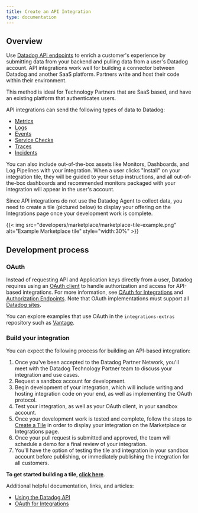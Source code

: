 ```yaml
---
title: Create an API Integration
type: documentation
---
```


## Overview

Use [Datadog API endpoints][1] to enrich a customer's experience by submitting data from your backend and pulling data from a user's Datadog account. API integrations work well for building a connector between Datadog and another SaaS platform. Partners write and host their code within their environment.

This method is ideal for Technology Partners that are SaaS based, and have an existing platform that authenticates users.

API integrations can send the following types of data to Datadog:

- [Metrics][2]
- [Logs][3]
- [Events][4]
- [Service Checks][5]
- [Traces][6]
- [Incidents][7]

You can also include out-of-the-box assets like Monitors, Dashboards, and Log Pipelines with your integration. When a user clicks "Install" on your integration tile, they will be guided to your setup instructions, and all out-of-the-box dashboards and recommended monitors packaged with your integration will appear in the user's account.

Since API integrations do not use the Datadog Agent to collect data, you need to create a tile (pictured below) to display your offering on the Integrations page once your development work is complete.

{{< img src="developers/marketplace/marketplace-tile-example.png" alt="Example Marketplace tile" style="width:30%" >}}

## Development process

### OAuth
Instead of requesting API and Application keys directly from a user, Datadog requires using an [OAuth client][14] to handle authorization and access for API-based integrations. For more information, see [OAuth for Integrations][15] and [Authorization Endpoints][16]. Note that OAuth implementations must support all [Datadog sites][12].

You can explore examples that use OAuth in the `integrations-extras` repository such as [Vantage][17].

### Build your integration

You can expect the following process for building an API-based integration:
1. Once you've been accepted to the Datadog Partner Network, you'll meet with the Datadog Technology Partner team to discuss your integration and use cases.
2. Request a sandbox account for development.
3. Begin development of your integration, which will include writing and hosting integration code on your end, as well as implementing the OAuth protocol.
4. Test your integration, as well as your OAuth client, in your sandbox account.
5. Once your development work is tested and complete, follow the steps to [Create a Tile][24] in order to display your integration on the Marketplace or Integrations page.
6. Once your pull request is submitted and approved, the team will schedule a demo for a final review of your integration.
7. You'll have the option of testing the tile and integration in your sandbox account before publishing, or immediately publishing the integration for all customers. 

**To get started building a tile, [click here][24]**. 


Additional helpful documentation, links, and articles:

- [Using the Datadog API][1]
- [OAuth for Integrations][14]

[1]: https://docs.datadoghq.com/api/latest/using-the-api/
[2]: https://docs.datadoghq.com/api/latest/metrics/
[3]: https://docs.datadoghq.com/logs/faq/partner_log_integration/
[4]: https://docs.datadoghq.com/api/latest/events/
[5]: https://docs.datadoghq.com/api/latest/service-checks/
[6]: https://docs.datadoghq.com/tracing/guide/send_traces_to_agent_by_api/
[7]: https://docs.datadoghq.com/api/latest/incidents/
[8]: https://docs.datadoghq.com/api/latest/security-monitoring/
[9]: https://docs.datadoghq.com/developers/#creating-your-own-solution
[10]: https://docs.datadoghq.com/account_management/api-app-keys/#api-keys
[11]: https://docs.datadoghq.com/account_management/api-app-keys/#application-keys
[12]: https://docs.datadoghq.com/getting_started/site
[13]: https://docs.datadoghq.com/account_management/api-app-keys/
[14]: https://docs.datadoghq.com/developers/authorization/
[15]: https://docs.datadoghq.com/developers/integrations/oauth_for_integrations/
[16]: https://docs.datadoghq.com/developers/authorization/oauth2_endpoints/
[17]: https://github.com/DataDog/integrations-extras/tree/master/vantage
[18]: https://www.python.org/downloads/
[19]: https://pypi.org/project/datadog-checks-dev/
[20]: https://docs.datadoghq.com/developers/integrations/check_references/#manifest-file
[21]: https://github.com/DataDog/integrations-extras/
[22]: https://app.datadoghq.com/integrations
[23]: /developers/integrations/python
[24]: https://docs.datadoghq.com/developers/integrations/create_a_tile